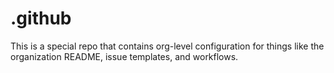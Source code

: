 # .github

This is a special repo that contains org-level configuration for things like the organization README, issue templates, and workflows.
